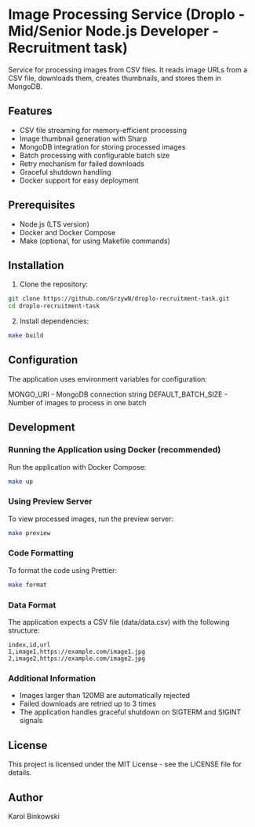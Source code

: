 # Image Processing Service (Droplo - Mid/Senior Node.js Developer - Recruitment task)

Service for processing images from CSV files. It reads image URLs from a CSV file, downloads them, creates thumbnails, and stores them in MongoDB.

## Features

- CSV file streaming for memory-efficient processing
- Image thumbnail generation with Sharp
- MongoDB integration for storing processed images
- Batch processing with configurable batch size
- Retry mechanism for failed downloads
- Graceful shutdown handling
- Docker support for easy deployment

## Prerequisites

- Node.js (LTS version)
- Docker and Docker Compose
- Make (optional, for using Makefile commands)

## Installation

1. Clone the repository:
```bash
git clone https://github.com/GrzywN/droplo-recruitment-task.git
cd droplo-recruitment-task
```

2. Install dependencies:
```bash
make build
```

## Configuration

The application uses environment variables for configuration:

MONGO_URI - MongoDB connection string
DEFAULT_BATCH_SIZE - Number of images to process in one batch

## Development

### Running the Application using Docker (recommended)

Run the application with Docker Compose:

```bash
make up
```

### Using Preview Server

To view processed images, run the preview server:

```bash
make preview
```

### Code Formatting

To format the code using Prettier:

```bash
make format
```

### Data Format

The application expects a CSV file (data/data.csv) with the following structure:

```csv
index,id,url
1,image1,https://example.com/image1.jpg
2,image2,https://example.com/image2.jpg
```

### Additional Information

- Images larger than 120MB are automatically rejected
- Failed downloads are retried up to 3 times
- The application handles graceful shutdown on SIGTERM and SIGINT signals

## License

This project is licensed under the MIT License - see the LICENSE file for details.

## Author

Karol Binkowski